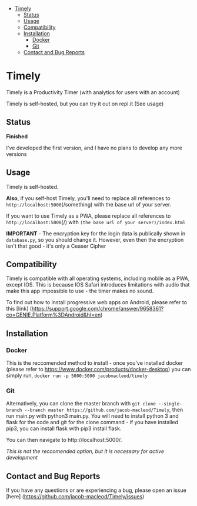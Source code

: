 - [Timely](#timely)
  - [Status](#status)
  - [Usage](#usage)
  - [Compatibility](#compatibility)
  - [Installation](#installation)
    - [Docker](#docker)
    - [Git](#git)
  - [Contact and Bug Reports](#contact-and-bug-reports)

# Timely
Timely is a Productivity Timer (with analytics for users with an account)

Timely is self-hosted, but you can try it out on repl.it (See usage)

## Status
**Finished**

I've developed the first version, and I have no plans to develop any more versions

## Usage
Timely is self-hosted.

**Also**, if you self-host Timely, you'll need to replace all references to `http://localhost:5000`(/something) with the base url of your server.

If you want to use Timely as a PWA, please replace all references to `http://localhost:5000`(/) with `(the base url of your server)/index.html`

**IMPORTANT** - The encryption key for the login data is publically shown in `database.py`, so you should change it. However, even then the encryption isn't that good - it's only a Ceaser Cipher

## Compatibility 
Timely is compatible with all operating systems, including mobile as a PWA, except IOS. This is because IOS Safari introduces limitations with audio that make this app impossible to use - the timer makes no sound.

To find out how to install progressive web apps on Android, please refer to this [link] (https://support.google.com/chrome/answer/9658361?co=GENIE.Platform%3DAndroid&hl=en)


## Installation
### Docker
This is the reccomended method to install - once you've installed docker (please refer to https://www.docker.com/products/docker-desktop) you can simply run, `docker run -p 5000:5000 jacobmacleod/timely`

### Git
Alternatively, you can clone the master branch with `git clone --single-branch --branch master https://github.com/jacob-macleod/Timely`, then run main.py with python3 main.py. You will need to install python 3 and flask for the code and git for the clone command - if you have installed pip3, you can install flask with pip3 install flask.

You can then navigate to http://localhost:5000/.

*This is not the reccomended option, but it is necessary for active development*


## Contact and Bug Reports
If you have any questions or are experiencing a bug, please open an issue [here] (https://github.com/jacob-macleod/Timely/issues) 